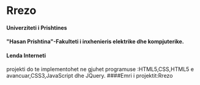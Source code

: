# Rrezo
#### Univerziteti i Prishtines 
#### "Hasan Prishtina"-Fakulteti i inxhenieris elektrike dhe kompjuterike.
#### **Lenda Interneti** 
projekti do te implementohet ne gjuhet programuse :HTML5,CSS,HTML5 e avancuar,CSS3,JavaScript dhe JQuery. 
####Emri i projektit:Rrezo 
